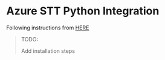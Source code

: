 # Azure STT Python Integration

Following instructions from [HERE](https://learn.microsoft.com/en-us/azure/ai-services/speech-service/how-to-use-codec-compressed-audio-input-streams?tabs=linux%2Cdebian%2Cjava-android%2Cterminal&pivots=programming-language-python)

> TODO:
> 
> Add installation steps
